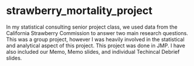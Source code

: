 # strawberry_mortality_project
In my statistical consulting senior project class, we used data from the California Strawberry Commission to answer two main research questions. This was a group project, however I was heavily involved in the statistical and analytical aspect of this project. This project was done in JMP. I have also included our Memo, Memo slides, and individual Techincal Debrief slides.
